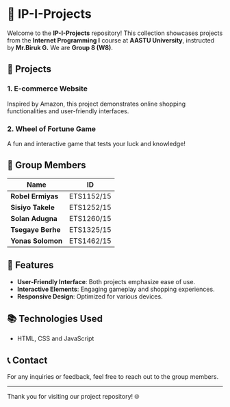 # 🌟 IP-I-Projects

Welcome to the **IP-I-Projects** repository! This collection showcases projects from the **Internet Programming I** course at **AASTU University**, instructed by **Mr.Biruk G.** We are **Group 8 (W8)**.

## 🚀 Projects

### 1. E-commerce Website  
   Inspired by Amazon, this project demonstrates online shopping functionalities and user-friendly interfaces.

### 2. Wheel of Fortune Game  
   A fun and interactive game that tests your luck and knowledge!  

##  👥 Group Members

| Name                   | ID             |
|------------------------|----------------|
| **Robel Ermiyas**      | ETS1152/15     |
| **Sisiyo Takele**      | ETS1252/15     |
| **Solan Adugna**       | ETS1260/15     |
| **Tsegaye Berhe**      | ETS1325/15     |
| **Yonas Solomon**      | ETS1462/15     |

## 🚀 Features

- **User-Friendly Interface**: Both projects emphasize ease of use.
- **Interactive Elements**: Engaging gameplay and shopping experiences.
- **Responsive Design**: Optimized for various devices.

## 📚 Technologies Used

- HTML, CSS and JavaScript

## 📞 Contact

For any inquiries or feedback, feel free to reach out to the group members.

---

Thank you for visiting our project repository! 🌐
